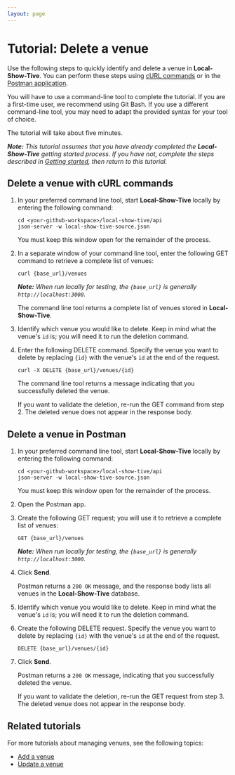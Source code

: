 ```yaml
---
layout: page
---
```


# Tutorial: Delete a venue 

Use the following steps to quickly identify and delete a venue in **Local-Show-Tive**. You can perform these steps using [cURL commands](#delete-a-venue-with-curl-commands) or in the [Postman application](#delete-a-venue-in-postman).

You will have to use a command-line tool to complete the tutorial. If you are a first-time user, we recommend using Git Bash. If you use a different command-line tool, you may need to adapt the provided syntax for your tool of choice.

The tutorial will take about five minutes. 

_**Note:** This tutorial assumes that you have already completed the **Local-Show-Tive** getting started process. If you have not, complete the steps described in [Getting started](../getting-started.md), then return to this tutorial._

## Delete a venue with cURL commands

1. In your preferred command line tool, start **Local-Show-Tive** locally by entering the following command:

    ```shell
    cd <your-github-workspace>/local-show-tive/api
    json-server -w local-show-tive-source.json
    ```
    You must keep this window open for the remainder of the process.

2. In a separate window of your command line tool, enter the following GET command to retrieve a complete list of venues:

    ```shell
    curl {base_url}/venues
    ```
    _**Note:** When run locally for testing, the `{base_url}` is generally `http://localhost:3000`._

    The command line tool returns a complete list of venues stored in **Local-Show-Tive**.

3. Identify which venue you would like to delete. Keep in mind what the venue's `id` is; you will need it to run the deletion command. 

4. Enter the following DELETE command. Specify the venue you want to delete by replacing `{id}` with the venue's `id` at the end of the request.

    ```shell
    curl -X DELETE {base_url}/venues/{id}
    ```

    The command line tool returns a message indicating that you successfully deleted the venue.

    If you want to validate the deletion, re-run the GET command from step 2. The deleted venue does not appear in the response body.

## Delete a venue in Postman

1. In your preferred command line tool, start **Local-Show-Tive** locally by entering the following command:

    ```shell
    cd <your-github-workspace>/local-show-tive/api
    json-server -w local-show-tive-source.json
    ```
    You must keep this window open for the remainder of the process.

2. Open the Postman app.

3. Create the following GET request; you will use it to retrieve a complete list of venues:

    ```shell
    GET {base_url}/venues
    ```
    _**Note:** When run locally for testing, the `{base_url}` is generally `http://localhost:3000`._

4. Click **Send**. 

   Postman returns a `200 OK` message, and the response body lists all venues in the **Local-Show-Tive** database.

5. Identify which venue you would like to delete. Keep in mind what the venue's `id` is; you will need it to run the deletion command.

6. Create the following DELETE request. Specify the venue you want to delete by replacing `{id}` with the venue's `id` at the end of the request.

    ```shell
    DELETE {base_url}/venues/{id}
    ```

7. Click **Send**. 

   Postman returns a `200 OK` message, indicating that you successfully deleted the venue.

   If you want to validate the deletion, re-run the GET request from step 3. The deleted venue does not appear in the response body.

## Related tutorials

For more tutorials about managing venues, see the following topics:
- [Add a venue](add-a-venue.md)
- [Update a venue](update-a-venue.md)
